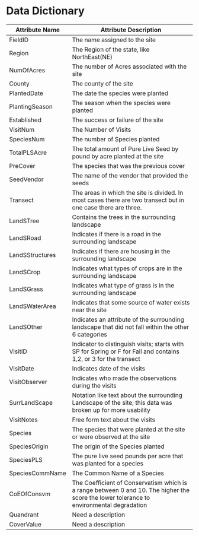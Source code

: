 # Data Dictionary

|Attribute Name | Attribute Description |  
|---------------|-----------------------|
|FieldID	|The name assigned to the site |
|Region |	The Region of the state, like NorthEast(NE) |
|NumOfAcres|	The number of Acres associated with the site |
|County |	The county of the site |
|PlantedDate	|The date the species were planted |
|PlantingSeason|The season when the species were planted |
|Established	|The success or failure of the site |
|VisitNum	|The Number of Visits |
|SpeciesNum	|The number of Species planted |
|TotalPLSAcre	|The total amount of Pure Live Seed by pound by acre planted at the site |
|PreCover	|The species that was the previous cover |
|SeedVendor	|The name of the vendor that provided the seeds |
|Transect |The areas in which the site is divided. In most cases there are two transect but in one case there are three. |
|LandSTree	|Contains the trees in the surrounding landscape |
|LandSRoad	|Indicates if there is a road in the surrounding landscape |
|LandSStructures	|  Indicates if there are housing in the surrounding landscape |
|LandSCrop	 | Indicates what types of crops are in the surrounding landscape |
|LandSGrass	 | Indicates what type of grass is in the surrounding landscape |
|LandSWaterArea	|Indicates that some source of water exists near the site |
|LandSOther	|Indicates an attribute of the surrounding landscape that did not fall within the other 6 categories |
|VisitID   | Indicator to distinguish visits; starts with SP for Spring  or F for Fall and contains 1,2, or 3 for the transect |
|VisitDate  | Indicates date of the visits |
|VisitObserver  |Indicates who made the observations during the visits |
|SurrLandScape |Notation like text about the surrounding Landscape of the site; this data was broken up for more usability |
|VisitNotes        | Free form text about the visits |
|Species          | The species that were planted at the site or were observed at the site |
|SpeciesOrigin   |  The origin of the Species planted |
|SpeciesPLS      |   The pure live seed pounds per acre that was planted for a species |
|SpeciesCommName  |   The Common Name of a Species |
|CoEOfConsvm		|	The Coefficient of Conservatism which is a range between 0 and 10. The higher the score the lower tolerance to environmental degradation |
|Quandrant | Need a description |   
|CoverValue | Need a description |  
